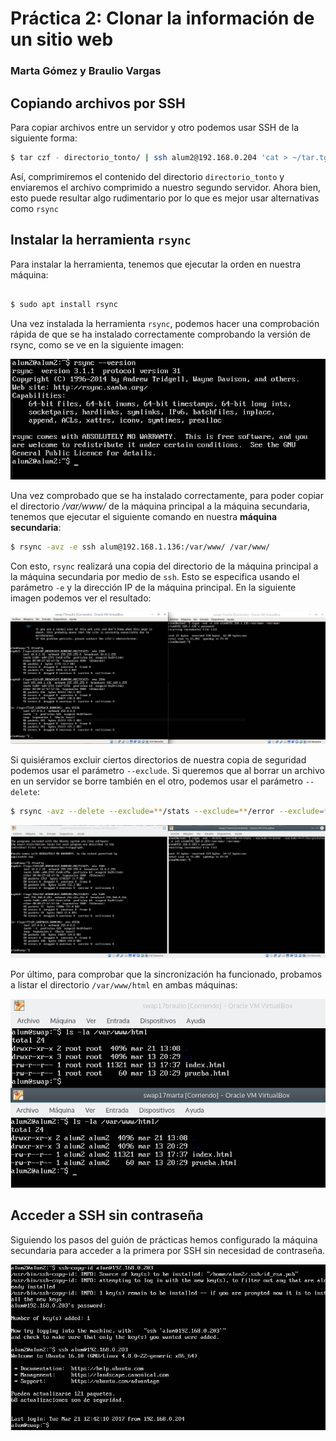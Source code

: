 # Práctica 2: Clonar la información de un sitio web
### Marta Gómez y Braulio Vargas

## Copiando archivos por SSH
Para copiar archivos entre un servidor y otro podemos usar SSH de la siguiente forma:

```bash
$ tar czf - directorio_tonto/ | ssh alum2@192.168.0.204 'cat > ~/tar.tgz'
```

Así, comprimiremos el contenido del directorio `directorio_tonto` y enviaremos el archivo comprimido a nuestro segundo servidor. Ahora bien, esto puede resultar algo rudimentario por lo que es mejor usar alternativas como `rsync`

## Instalar la herramienta `rsync`

Para instalar la herramienta, tenemos que ejecutar la orden en nuestra máquina:

```bash

$ sudo apt install rsync
```

Una vez instalada la herramienta `rsync`, podemos hacer una comprobación rápida de que se ha instalado correctamente comprobando la versión de rsync, como se ve en la siguiente imagen:

![rsync-install](1.png)

Una vez comprobado que se ha instalado correctamente, para poder copiar el directorio _/var/www/_ de la máquina principal a la máquina secundaria, tenemos que ejecutar el siguiente comando en nuestra **máquina secundaria**:

```bash
$ rsync -avz -e ssh alum@192.168.1.136:/var/www/ /var/www/
```

Con esto, `rsync` realizará una copia del directorio de la máquina principal a la máquina secundaria por medio de `ssh`. Esto se especifica usando el parámetro `-e` y la dirección IP de la máquina principal. En la siguiente imagen podemos ver el resultado:

![rsync-copy](2.png)

Si quisiéramos excluir ciertos directorios de nuestra copia de seguridad podemos usar el parámetro `--exclude`. Si queremos que al borrar un archivo en un servidor se borre también en el otro, podemos usar el parámetro `--delete`:

```bash
$ rsync -avz --delete --exclude=**/stats --exclude=**/error --exclude=**/files/pictures -e ssh alum@192.168.0.203:/var/www/ /var/www/
```

![rsync-param](3.png)

Por último, para comprobar que la sincronización ha funcionado, probamos a listar el directorio `/var/www/html` en ambas máquinas:

![syncdone](syncdone.png)

## Acceder a SSH sin contraseña
Siguiendo los pasos del guión de prácticas hemos configurado la máquina secundaria para acceder a la primera por SSH sin necesidad de contraseña.

![ssh-publickey](4.png)



